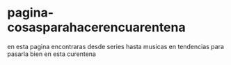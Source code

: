# pagina-cosasparahacerencuarentena
en esta pagina encontraras desde series hasta musicas en tendencias para pasarla bien en esta curentena
